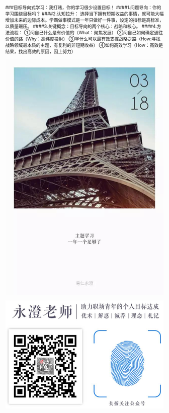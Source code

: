 ###目标导向式学习：我打赌，你的学习很少设置目标！
####1.问题导向：你的学习围绕目标吗？
####2.认知拉升：
选择当下拥有短期收益的事情，就可能大幅增加未来的边际成本。学霸做事模式是一年只做好一件事，设定的指标是高标准，以质量碾压。
####3.关键概念：目标导向的两个核心：战略和核心。
####4.方法流程：
①问自己什么是有价值的（What：聚焦发展）
②问自己如何确定通往价值的路（Why：高纬度投射）
③学什么可以最有效支撑战略之路（How:寻找战略领域最本质的主题，有复利的非短期收益）
④如何高效学习（How：高效是结果，找出高效的原因，因上努力）


![](./_image/微信图片_20170328153244.jpg)

![](./_image/公众号二维码.jpg)
